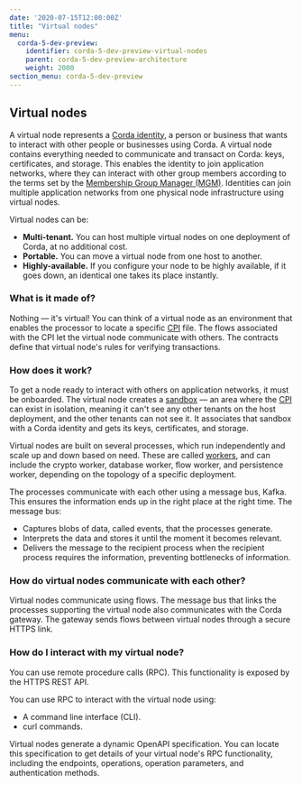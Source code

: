 ```yaml
---
date: '2020-07-15T12:00:00Z'
title: "Virtual nodes"
menu:
  corda-5-dev-preview:
    identifier: corda-5-dev-preview-virtual-nodes
    parent: corda-5-dev-preview-architecture
    weight: 2000
section_menu: corda-5-dev-preview
---
```


## Virtual nodes

A virtual node represents a [Corda identity](#corda-identities), a person or business that wants to interact with other people or businesses using Corda. A virtual node contains everything needed to communicate and transact on Corda: keys, certificates, and storage. This enables the identity to join application networks, where they can interact with other group members according to the terms set by the [Membership Group Manager (MGM)](../mgm/overview.html). Identities can join multiple application networks from one physical node infrastructure using virtual nodes.

Virtual nodes can be:
* **Multi-tenant.** You can host multiple virtual nodes on one deployment of Corda, at no additional cost.
* **Portable.** You can move a virtual node from one host to another.
* **Highly-available.** If you configure your node to be highly available, if it goes down, an identical one takes its place instantly.

### What is it made of?
Nothing — it's virtual! You can think of a virtual node as an environment that enables the processor to locate a specific [CPI](#package-installer-cpi) file. The flows associated with the CPI let the virtual node communicate with others. The contracts define that virtual node's rules for verifying transactions.

### How does it work?
To get a node ready to interact with others on application networks, it must be onboarded. The virtual node creates a [sandbox](#sandboxes) — an area where the [CPI](#package-installer-cpi) can exist in isolation, meaning it can't see any other tenants on the host deployment, and the other tenants can not see it. It associates that sandbox with a Corda identity and gets its keys, certificates, and storage.

Virtual nodes are built on several processes, which run independently and scale up and down based on need. These are called [workers](#workers), and can include the crypto worker, database worker, flow worker, and persistence worker, depending on the topology of a specific deployment.

The processes communicate with each other using a message bus, Kafka. This ensures the information ends up in the right place at the right time. The message bus:
* Captures blobs of data, called events, that the processes generate.
* Interprets the data and stores it until the moment it becomes relevant.
* Delivers the message to the recipient process when the recipient process requires the information, preventing bottlenecks of information.

### How do virtual nodes communicate with each other?
Virtual nodes communicate using flows. The message bus that links the processes supporting the virtual node also communicates with the Corda gateway. The gateway sends flows between virtual nodes through a secure HTTPS link.

### How do I interact with my virtual node?
You can use remote procedure calls (RPC). This functionality is exposed by the HTTPS REST API.

You can use RPC to interact with the virtual node using:
* A command line interface (CLI).
* curl commands.

Virtual nodes generate a dynamic OpenAPI specification. You can locate this specification to get details of your virtual node's RPC functionality, including the endpoints, operations, operation parameters, and authentication methods.
